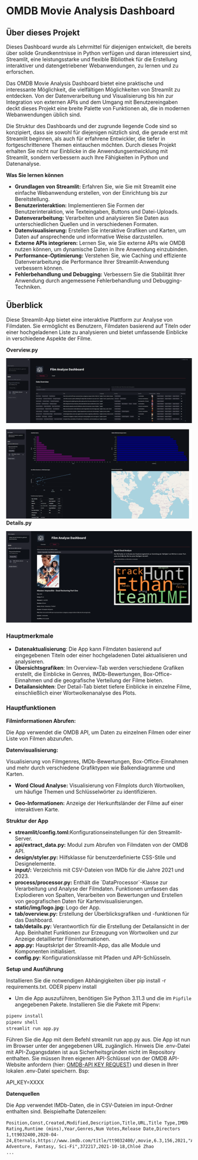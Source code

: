 <h1>OMDB Movie Analysis Dashboard</h1>

<h2> Über dieses Projekt </h2>
Dieses Dashboard wurde als Lehrmittel für diejenigen entwickelt, die bereits über solide Grundkenntnisse in Python verfügen und daran interessiert sind, Streamlit, eine leistungsstarke und flexible Bibliothek für die Erstellung interaktiver und datengetriebener Webanwendungen, zu lernen und zu erforschen.

Das OMDB Movie Analysis Dashboard bietet eine praktische und interessante Möglichkeit, die vielfältigen Möglichkeiten von Streamlit zu entdecken. Von der Datenverarbeitung und Visualisierung bis hin zur Integration von externen APIs und dem Umgang mit Benutzereingaben deckt dieses Projekt eine breite Palette von Funktionen ab, die in modernen Webanwendungen üblich sind.

Die Struktur des Dashboards und der zugrunde liegende Code sind so konzipiert, dass sie sowohl für diejenigen nützlich sind, die gerade erst mit Streamlit beginnen, als auch für erfahrene Entwickler, die tiefer in fortgeschrittenere Themen eintauchen möchten. Durch dieses Projekt erhalten Sie nicht nur Einblicke in die Anwendungsentwicklung mit Streamlit, sondern verbessern auch Ihre Fähigkeiten in Python und Datenanalyse.

**Was Sie lernen können**

- **Grundlagen von Streamlit:** Erfahren Sie, wie Sie mit Streamlit eine einfache Webanwendung erstellen, von der Einrichtung bis zur Bereitstellung.
- **Benutzerinteraktion:** Implementieren Sie Formen der Benutzerinteraktion, wie Texteingaben, Buttons und Datei-Uploads.
- **Datenverarbeitung:** Verarbeiten und analysieren Sie Daten aus unterschiedlichen Quellen und in verschiedenen Formaten.
- **Datenvisualisierung:** Erstellen Sie interaktive Grafiken und Karten, um Daten auf ansprechende und informative Weise darzustellen.
- **Externe APIs integrieren:** Lernen Sie, wie Sie externe APIs wie OMDB nutzen können, um dynamische Daten in Ihre Anwendung einzubinden.
- **Performance-Optimierung:** Verstehen Sie, wie Caching und effiziente Datenverarbeitung die Performance Ihrer Streamlit-Anwendung verbessern können.
- **Fehlerbehandlung und Debugging:** Verbessern Sie die Stabilität Ihrer Anwendung durch angemessene Fehlerbehandlung und Debugging-Techniken.

<h2>Überblick</h2>
Diese Streamlit-App bietet eine interaktive Plattform zur Analyse von Filmdaten. Sie ermöglicht es Benutzern, Filmdaten basierend auf Titeln oder einer hochgeladenen Liste zu analysieren und bietet umfassende Einblicke in verschiedene Aspekte der Filme.


**Overview.py**

![img.png](static/img/overview_1.png)

![img_1.png](static/img/overview_2.png)
**Details.py**

![img_2.png](static/img/details.png)

### Hauptmerkmale

- **Datenaktualisierung**: Die App kann Filmdaten basierend auf eingegebenen Titeln oder einer hochgeladenen Datei aktualisieren und analysieren.
- **Übersichtsgrafiken**: Im Overview-Tab werden verschiedene Grafiken erstellt, die Einblicke in Genres, IMDb-Bewertungen, Box-Office-Einnahmen und die geografische Verteilung der Filme bieten.
- **Detailansichten**: Der Detail-Tab bietet tiefere Einblicke in einzelne Filme, einschließlich einer Wortwolkenanalyse des Plots.

<h3>Hauptfunktionen</h3>

**Filminformationen Abrufen:** 

Die App verwendet die OMDB API, um Daten zu einzelnen Filmen oder einer Liste von Filmen abzurufen.

**Datenvisualisierung:**

Visualisierung von Filmgenres, IMDb-Bewertungen, Box-Office-Einnahmen und mehr durch verschiedene Grafiktypen wie Balkendiagramme und Karten.

- **Word Cloud Analyse:** Visualisierung von Filmplots durch Wortwolken, um häufige Themen und Schlüsselwörter zu identifizieren.

- **Geo-Informationen:** Anzeige der Herkunftsländer der Filme auf einer interaktiven Karte.

**Struktur der App**
<ul>
<li><strong>streamlit/config.toml:</strong>Konfigurationseinstellungen für den Streamlit-Server.</li>
<li><strong>api/extract_data.py:</strong> Modul zum Abrufen von Filmdaten von der OMDB API.</li>
<li><strong>design/styler.py:</strong> Hilfsklasse für benutzerdefinierte CSS-Stile und Designelemente.</li>
<li><strong>input/:</strong> Verzeichnis mit CSV-Dateien von IMDb für die Jahre 2021 und 2023.</li>
<li><strong>process/processor.py:</strong> Enthält die `DataProcessor`-Klasse zur Verarbeitung und Analyse der Filmdaten. Funktionen umfassen das Explodieren von Spalten, Verarbeiten von Bewertungen und Erstellen von geografischen Daten für Kartenvisualisierungen.</li>
<li><strong>static/img/logo.jpg: </strong> Logo der App.</li>
<li><strong>tab/overview.py:</strong> Erstellung der Überblicksgrafiken und -funktionen für das Dashboard.</li>
<li><strong>tab/details.py:</strong> Verantwortlich für die Erstellung der Detailansicht in der App. Beinhaltet Funktionen zur Erzeugung von Wortwolken und zur Anzeige detaillierter Filminformationen.</li>
<li><strong>app.py:</strong>  Hauptskript der Streamlit-App, das alle Module und Komponenten initialisiert.</li>
<li><strong>config.py:</strong> Konfigurationsklasse mit Pfaden und API-Schlüsseln.</li>
</ul>

**Setup und Ausführung**

Installieren Sie die notwendigen Abhängigkeiten über pip install -r requirements.txt. ODER pipenv install 
- Um die App auszuführen, benötigen Sie Python 3.11.3 und die im `Pipfile` angegebenen Pakete. Installieren Sie die Pakete mit Pipenv:
```bash
pipenv install
pipenv shell
streamlit run app.py
````
Führen Sie die App mit dem Befehl streamlit run app.py aus.
Die App ist nun im Browser unter der angegebenen URL zugänglich.
Hinweis
Die .env-Datei mit API-Zugangsdaten ist aus Sicherheitsgründen nicht im Repository enthalten.
Sie müssen Ihren eigenen API-Schlüssel von der OMDB API-Website anfordern (hier: <a href="https://www.omdbapi.com/apikey.aspx">OMDB-API KEY REQUEST</a>)
und diesen in Ihrer lokalen .env-Datei speichern.
Bsp: 

API_KEY=XXXX

**Datenquellen**

Die App verwendet IMDb-Daten, die in CSV-Dateien im input-Ordner enthalten sind. Beispielhafte Datenzeilen:


````matematica
Position,Const,Created,Modified,Description,Title,URL,Title Type,IMDb Rating,Runtime (mins),Year,Genres,Num Votes,Release Date,Directors
1,tt9032400,2020-04-24,Eternals,https://www.imdb.com/title/tt9032400/,movie,6.3,156,2021,"Action, Adventure, Fantasy, Sci-Fi",372217,2021-10-18,Chloé Zhao
...

````